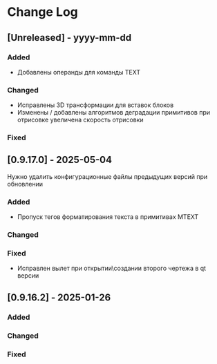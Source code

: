 
# Change Log

## [Unreleased] - yyyy-mm-dd
 
### Added
+ Добавлены операнды для команды TEXT
 
### Changed
* Исправлены 3D трансформации для вставок блоков
* Изменены / добавлены алгоритмов деградации примитивов при отрисовке
  увеличена скорость отрисовки
 
### Fixed
 
## [0.9.17.0] - 2025-05-04
 
Нужно удалить конфигурационные файлы предыдущих версий при обновлении
 
### Added
+ Пропуск тегов форматирования текста в примитивах MTEXT
 
### Changed
 
### Fixed
* Исправлен вылет при открытии\создании второго чертежа в qt версии
 
## [0.9.16.2] - 2025-01-26
  
### Added
 
### Changed
  
### Fixed